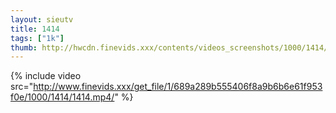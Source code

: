 ```yaml
--- 
layout: sieutv
title: 1414
tags: ["1k"]
thumb: http://hwcdn.finevids.xxx/contents/videos_screenshots/1000/1414/preview.mp4.jpg
---
```

{% include video src="http://www.finevids.xxx/get_file/1/689a289b555406f8a9b6b6e61f953f0e/1000/1414/1414.mp4/" %} 
